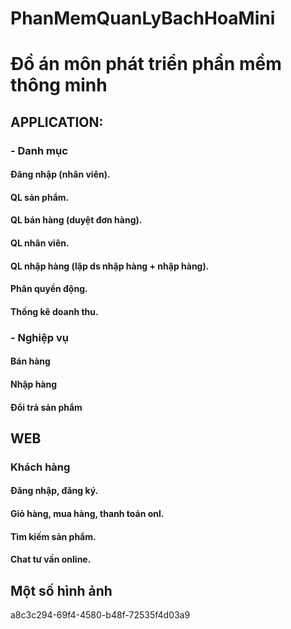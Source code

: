 # PhanMemQuanLyBachHoaMini
<h1>Đồ án môn phát triển phần mềm thông minh</h1>
<h2>APPLICATION:</h2>
<h3>-	Danh mục</h3>
<h4>Đăng nhập (nhân viên).</h4>
<h4>QL sản phẩm.</h4>
<h4>QL bán hàng (duyệt đơn hàng).</h4>
<h4>QL nhân viên.</h4>
<h4>QL nhập hàng (lập ds nhập hàng + nhập hàng).</h4>
<h4>Phân quyền động.</h4>
<h4>Thống kê doanh thu.</h4>
<h3>-	Nghiệp vụ</h3>
<h4>Bán hàng</h4>
<h4>Nhập hàng</h4>
<h4>Đổi trả sản phẩm</h4>
<h2>WEB</h2>
<h3>Khách hàng</h3>
<h4>Đăng nhập, đăng ký.</h4>
<h4>Giỏ hàng, mua hàng, thanh toán onl.</h4>
<h4>Tìm kiếm sản phẩm.</h4>
<h4>Chat tư vấn online.</h4>
<h2>Một số hình ảnh</h2>
a8c3c294-69f4-4580-b48f-72535f4d03a9


